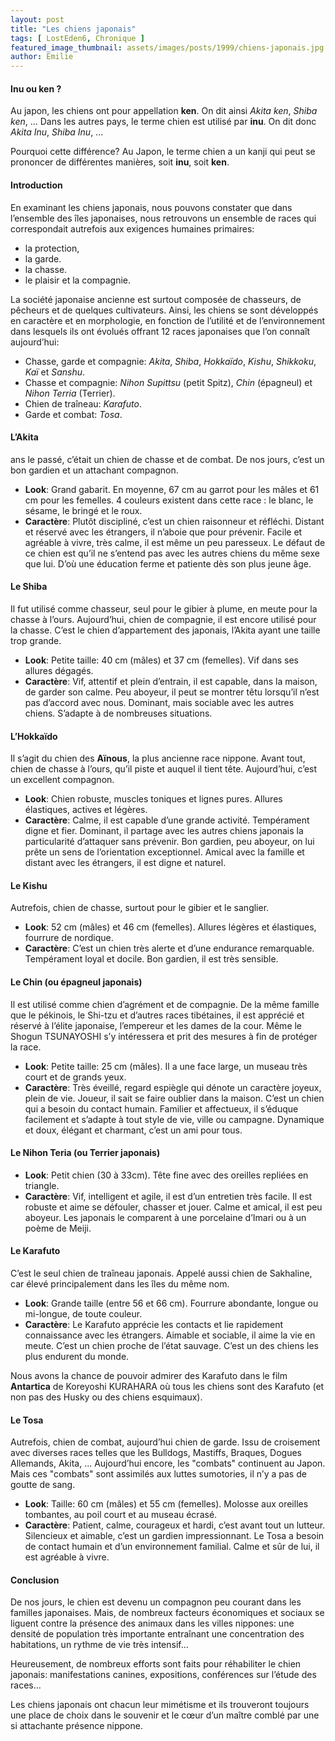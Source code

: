 ```yaml
---
layout: post
title: "Les chiens japonais"
tags: [ LostEden6, Chronique ]
featured_image_thumbnail: assets/images/posts/1999/chiens-japonais.jpg
author: Emilie
---
```


#### Inu ou ken ?

Au japon, les chiens ont pour appellation **ken**. On dit ainsi *Akita ken*, *Shiba ken*, ... Dans les autres pays, le terme chien est utilisé par **inu**. On dit donc *Akita Inu*, *Shiba Inu*, ...

Pourquoi cette différence? Au Japon, le terme chien a un kanji qui peut se prononcer de différentes manières, soit **inu**, soit **ken**.

#### Introduction

En examinant les chiens japonais, nous pouvons constater que dans l’ensemble des îles japonaises, nous retrouvons un ensemble de races qui correspondait autrefois aux exigences humaines primaires:

- la protection,
- la garde.
- la chasse.
- le plaisir et la compagnie.

La société japonaise ancienne est surtout composée de chasseurs, de pêcheurs et de quelques cultivateurs. Ainsi, les chiens se sont développés en caractère et en morphologie, en fonction de l’utilité et de l’environnement dans lesquels ils ont évolués offrant 12 races japonaises que l’on connaît aujourd’hui:

- Chasse, garde et compagnie: *Akita*, *Shiba*, *Hokkaïdo*, *Kishu*, *Shikkoku*, *Kaï* et *Sanshu*.
- Chasse et compagnie: *Nihon Supittsu* (petit Spitz), *Chin* (épagneul) et *Nihon Terria* (Terrier).
- Chien de traîneau: *Karafuto*.
- Garde et combat: *Tosa*.

#### L’Akita 

ans le passé, c’était un chien de chasse et de combat. De nos jours, c’est un bon gardien et un attachant compagnon.

- **Look**: Grand gabarit. En moyenne, 67 cm au garrot pour les mâles et 61 cm pour les femelles. 4 couleurs existent dans cette race : le blanc, le sésame, le bringé et le roux.
- **Caractère**: Plutôt discipliné, c’est un chien raisonneur et réfléchi. Distant et réservé avec les étrangers, il n’aboie que pour prévenir. Facile et agréable à vivre, très calme, il est même un peu paresseux. Le défaut de ce chien est qu’il ne s’entend pas avec les autres chiens du même sexe que lui. D’où une éducation ferme et patiente dès son plus jeune âge.

#### Le Shiba

Il fut utilisé comme chasseur, seul pour le gibier à plume, en meute pour la chasse à l’ours. Aujourd’hui, chien de compagnie, il est encore utilisé pour la chasse.
C’est le chien d’appartement des japonais, l’Akita ayant une taille trop grande.

- **Look**: Petite taille: 40 cm (mâles) et 37 cm (femelles). Vif dans ses allures dégagés.
- **Caractère**: Vif, attentif et plein d’entrain, il est capable, dans la maison, de garder son calme. Peu aboyeur, il peut se montrer têtu lorsqu’il n’est pas d’accord avec nous. Dominant, mais sociable avec les autres chiens. S’adapte à de nombreuses situations.

#### L’Hokkaïdo

Il s’agit du chien des **Aïnous**, la plus ancienne race nippone. Avant tout, chien de chasse à l’ours, qu’il piste et auquel il tient tête. Aujourd’hui, c’est un excellent compagnon.

- **Look**: Chien robuste, muscles toniques et lignes pures. Allures élastiques, actives et légères.
- **Caractère**: Calme, il est capable d’une grande activité. Tempérament digne et fier. Dominant, il partage avec les autres chiens japonais la particularité d’attaquer sans prévenir. Bon gardien, peu aboyeur, on lui prête un sens de l’orientation exceptionnel. Amical avec la famille et distant avec les étrangers, il est digne et naturel.

#### Le Kishu

Autrefois, chien de chasse, surtout pour le gibier et le sanglier.

- **Look**:  52 cm (mâles) et 46 cm (femelles). Allures légères et élastiques, fourrure de nordique.
- **Caractère**: C’est un chien très alerte et d’une endurance remarquable. Tempérament loyal et docile. Bon gardien, il est très sensible.

#### Le Chin (ou épagneul japonais)

Il est utilisé comme chien d’agrément et de compagnie. De la même famille que le pékinois, le Shi-tzu et d’autres races tibétaines, il est apprécié et réservé à l’élite japonaise, l’empereur et les dames de la cour. Même le Shogun TSUNAYOSHI s’y intéressera et prit des mesures à fin de protéger la race.

- **Look**: Petite taille: 25 cm (mâles). Il a une face large, un museau très court et de grands yeux.
- **Caractère**: Très éveillé, regard espiègle qui dénote un caractère joyeux, plein de vie. Joueur, il sait se faire oublier dans la maison. C’est un chien qui a besoin du contact humain. Familier et affectueux, il s’éduque facilement et s’adapte à tout style de vie, ville ou campagne. Dynamique et doux, élégant et charmant, c’est un ami pour tous. 

#### Le Nihon Teria (ou Terrier japonais)

- **Look**: Petit chien (30 à 33cm). Tête fine avec des oreilles repliées en triangle.
- **Caractère**: Vif, intelligent et agile, il est d’un entretien très facile. Il est robuste et aime se défouler, chasser et jouer. Calme et amical, il est peu aboyeur. Les japonais le comparent à une porcelaine d’Imari ou à un poème de Meiji.

#### Le Karafuto

C’est le seul chien de traîneau japonais. Appelé aussi chien de Sakhaline, car élevé principalement dans les îles du même nom.    

- **Look**: Grande taille (entre 56 et 66 cm). Fourrure abondante, longue ou mi-longue, de toute couleur.
- **Caractère**: Le Karafuto apprécie les contacts et lie rapidement connaissance avec les étrangers. Aimable et sociable, il aime la vie en meute. C’est un chien proche de l’état sauvage. C’est un des chiens les plus endurent du monde.

Nous avons la chance de pouvoir admirer des Karafuto dans le film **Antartica** de Koreyoshi KURAHARA où tous les chiens sont des Karafuto (et non pas des Husky ou des chiens esquimaux).

#### Le Tosa

Autrefois, chien de combat, aujourd’hui chien de garde. Issu de croisement avec diverses races telles que les Bulldogs, Mastiffs, Braques, Dogues Allemands, Akita, ... Aujourd’hui encore, les "combats" continuent au Japon. Mais ces "combats" sont assimilés aux luttes sumotories, il n’y a pas de goutte de sang.

- **Look**: Taille: 60 cm (mâles) et 55 cm (femelles). Molosse aux oreilles tombantes, au poil court et au museau écrasé.
- **Caractère**: Patient, calme, courageux et hardi, c’est avant tout un lutteur. Silencieux et aimable, c’est un gardien impressionnant. Le Tosa a besoin de contact humain et d’un environnement familial. Calme et sûr de lui, il est agréable à vivre.

#### Conclusion

De nos jours, le chien est devenu un compagnon peu courant dans les familles japonaises. Mais, de nombreux facteurs économiques et sociaux se liguent contre la présence des animaux dans les villes nippones: une densité de population très importante entraînant une concentration des habitations, un rythme de vie très intensif...

Heureusement, de nombreux efforts sont faits pour réhabiliter le chien japonais: manifestations canines, expositions, conférences sur l’étude des races... 

Les chiens japonais ont chacun leur mimétisme et ils trouveront toujours une place de choix dans le souvenir et le cœur d’un maître comblé par une si attachante présence nippone.